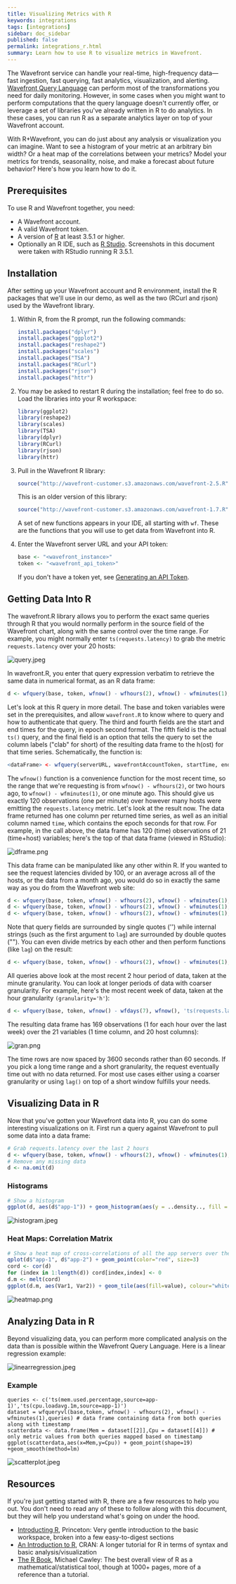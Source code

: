 ```yaml
---
title: Visualizing Metrics with R
keywords: integrations
tags: [integrations]
sidebar: doc_sidebar
published: false
permalink: integrations_r.html
summary: Learn how to use R to visualize metrics in Wavefront.
---
```


The Wavefront service can handle your real-time, high-frequency data&mdash;fast ingestion, fast querying, fast analytics, visualization, and alerting. [Wavefront Query Language](query_language_reference.html) can perform most of the transformations you need for daily monitoring. However, in some cases when you might want to perform computations that the query language doesn't currently offer, or leverage a set of libraries you've already written in R to do analytics. In these cases, you can run R as a separate analytics layer on top of your Wavefront account.

With R+Wavefront, you can do just about any analysis or visualization you can imagine. Want to see a histogram of your metric at an arbitrary bin width? Or a heat map of the correlations between your metrics? Model your metrics for trends, seasonality, noise, and make a forecast about future behavior? Here's how you learn how to do it.


## Prerequisites

To use R and Wavefront together, you need:

- A Wavefront account.
- A valid Wavefront token.
- A version of [R](http://cran.rstudio.com/) at least 3.5.1 or higher.
- Optionally an R IDE, such as [R Studio](https://www.rstudio.com/). Screenshots in this document were taken with RStudio running R 3.5.1.

## Installation
After setting up your Wavefront account and R environment, install the R packages that we'll use in our demo, as well as the two (RCurl and rjson) used by the Wavefront library.

1.  Within R, from the R prompt, run the following commands:

    ```r
    install.packages("dplyr")
    install.packages("ggplot2")
    install.packages("reshape2")
    install.packages("scales")
    install.packages("TSA")
    install.packages("RCurl")
    install.packages("rjson")
    install.packages("httr")
    ```

 1. You may be asked to restart R during the installation; feel free to do so. Load the libraries into your R workspace:

    ```r
    library(ggplot2)
    library(reshape2)
    library(scales)
    library(TSA)
    library(dplyr)
    library(RCurl)
    library(rjson)
    library(httr)
    ```

 1. Pull in the Wavefront R library:

    ```r
    source("http://wavefront-customer.s3.amazonaws.com/wavefront-2.5.R")
    ```

    This is an older version of this library:

    ```r
    source("http://wavefront-customer.s3.amazonaws.com/wavefront-1.7.R")
    ```

    A set of new functions appears in your IDE, all starting with `wf`. These are the functions that you will use to get data from Wavefront into R.

 1. Enter the Wavefront server URL and your API token:

    ```r
    base <- "<wavefront_instance>"
    token <- "<wavefront_api_token>"
    ```

    If you don't have a token yet, see [Generating an API Token](wavefront_api.html#generating-an-api-token).

## Getting Data Into R

The wavefront.R library allows you to perform the exact same queries through R that you would normally perform in the source field of the Wavefront chart, along with the same control over the time range. For example, you might normally enter `ts(requests.latency)` to grab the metric `requests.latency` over your 20 hosts:

![query.jpeg](images/query.jpeg)

In wavefront.R, you enter that query expression verbatim to retrieve the same data in numerical format, as an R data frame:

```r
d <- wfquery(base, token, wfnow() - wfhours(2), wfnow() - wfminutes(1), 'ts(requests.latency)', clab='h')
```

Let's look at this R query in more detail. The base and token variables were set in the prerequisites, and allow `wavefront.R` to know where to query and how to authenticate that query. The third and fourth fields are the start and end times for the query, in epoch second format. The fifth field is the actual `ts()` query, and the final field is an option that tells the query to set the column labels ("clab" for short) of the resulting data frame to the h(ost) for that time series. Schematically, the function is:

```r
<dataFrame> <- wfquery(serverURL, wavefrontAccountToken, startTime, endTime, query)
```

The `wfnow()` function is a convenience function for the most recent time, so the range that we're requesting is from `wfnow() - wfhours(2)`, or two hours ago, to `wfnow() - wfminutes(1)`, or one minute ago. This should give us exactly 120 observations (one per minute) over however many hosts were emitting the `requests.latency` metric.
Let's look at the result now. The data frame returned has one column per returned time series, as well as an initial column named `time`, which contains the epoch seconds for that row. For example, in the call above, the data frame has 120 (time) observations of 21 (time+host) variables; here's the top of that data frame (viewed in RStudio):

![dframe.png](images/dframe.png)

This data frame can be manipulated like any other within R.
If you wanted to see the request latencies divided by 100, or an average across all of the hosts, or the data from a month ago, you would do so in exactly the same way as you do from the Wavefront web site:

```r
d <- wfquery(base, token, wfnow() - wfhours(2), wfnow() - wfminutes(1), 'ts(requests.latency) / 100', clab='h')
d <- wfquery(base, token, wfnow() - wfhours(2), wfnow() - wfminutes(1), 'avg(ts(requests.latency))', clab='h')
d <- wfquery(base, token, wfnow() - wfhours(2), wfnow() - wfminutes(1), 'lag("one month ago", avg(ts(requests.latency)))', clab='h')
```

Note that query fields are surrounded by single quotes ('') while internal strings (such as the first argument to `lag`) are surrounded by double quotes (""). You can even divide metrics by each other and then perform functions (like `lag`) on the result:

```r
d <- wfquery(base, token, wfnow() - wfhours(2), wfnow() - wfminutes(1), 'lag("one month ago", ts(requests.failures.num) / ts(requests.total.num))', clab='h')
```

All queries above look at the most recent 2 hour period of data, taken at the minute granularity. You can look at longer periods of data with coarser granularity. For example, here's the most recent week of data, taken at the hour granularity `(granularity='h'`):

```r
d <- wfquery(base, token, wfnow() - wfdays(7), wfnow(), 'ts(requests.latency)', clab='h', granularity='h')
```

The resulting data frame has 169 observations (1 for each hour over the last week) over the 21 variables (1 time column, and 20 host columns):

![gran.png](images/gran.png)

The time rows are now spaced by 3600 seconds rather than 60 seconds. If you pick a long time range and a short granularity, the request eventually time out with no data returned. For most use cases either using a coarser granularity or using `lag()` on top of a short window fulfills your needs.

## Visualizing Data in R
Now that you've gotten your Wavefront data into R, you can do some interesting visualizations on it. First run a query against Wavefront to pull some data into a data frame:

```r
# Grab requests.latency over the last 2 hours
d <- wfquery(base, token, wfnow() - wfhours(2), wfnow() - wfminutes(1), 'ts(requests.latency)', clab='h')
# Remove any missing data
d <- na.omit(d)
```

### Histograms

```r
# Show a histogram
ggplot(d, aes(d$"app-1")) + geom_histogram(aes(y = ..density.., fill = ..count..), binwidth=5) + geom_density()
```
![histogram.jpeg](images/histogram.jpeg)

### Heat Maps: Correlation Matrix

```r
# Show a heat map of cross-correlations of all the app servers over the full 2h window
qplot(d$"app-1", d$"app-2") + geom_point(color="red", size=3)
cord <- cor(d)
for (index in 1:length(d)) cord[index,index] <- 0
d.m <- melt(cord)
ggplot(d.m, aes(Var1, Var2)) + geom_tile(aes(fill=value), colour="white") + scale_fill_gradient(low="white", high="steelblue")
```

![heatmap.png](images/heatmap.png)

## Analyzing Data in R
Beyond visualizing data, you can perform more complicated analysis on the data than is possible within the Wavefront Query Language. Here is a linear regression example:

![linearregression.jpeg](images/linearregression.jpeg)

### Example

```
queries <- c('ts(mem.used.percentage,source=app-1)','ts(cpu.loadavg.1m,source=app-1)')
dataset = wfqueryvl(base,token, wfnow() - wfhours(2), wfnow() - wfminutes(1),queries) # data frame containing data from both queries along with timestamp
scatterdata <- data.frame(Mem = dataset[[2]],Cpu = dataset[[4]]) # only metric values from both queries mapped based on timestamp
ggplot(scatterdata,aes(x=Mem,y=Cpu)) + geom_point(shape=19) +geom_smooth(method=lm)
```

![scatterplot.jpeg](images/scatterplot.jpeg)

## Resources
If you're just getting started with R, there are a few resources to help you out. You don't need to read any of these to follow along with this document, but they will help you understand what's going on under the hood.

- [Introducting R](http://data.princeton.edu/R/default.html), Princeton: Very gentle introduction to the basic workspace, broken into a few easy-to-digest sections
- [An Introduction to R](http://cran.r-project.org/doc/manuals/R-intro.html), CRAN: A longer tutorial for R in terms of syntax and basic analysis/visualization
- [The R Book](https://archive.org/details/TheRBook_Crawley), Michael Cawley: The best overall view of R as a mathematical/statistical tool, though at 1000+ pages, more of a reference than a tutorial.
